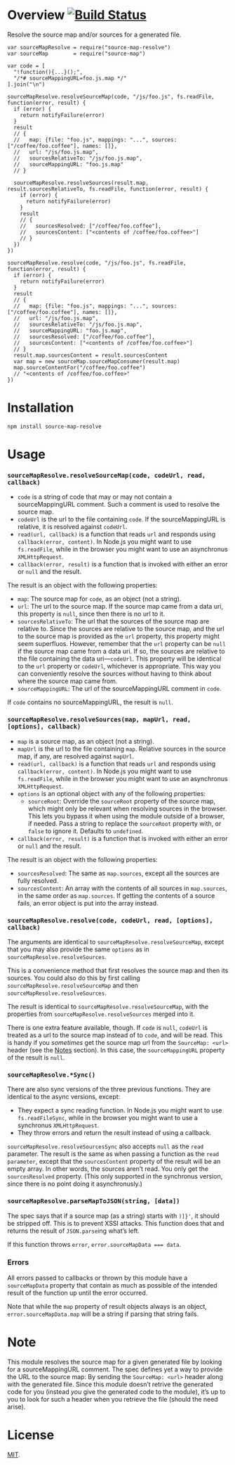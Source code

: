 Overview [![Build Status](https://travis-ci.org/lydell/source-map-resolve.svg?branch=master)](https://travis-ci.org/lydell/source-map-resolve)
==============================================================================================================================================

Resolve the source map and/or sources for a generated file.

    var sourceMapResolve = require("source-map-resolve")
    var sourceMap        = require("source-map")

    var code = [
      "!function(){...}();",
      "/*# sourceMappingURL=foo.js.map */"
    ].join("\n")

    sourceMapResolve.resolveSourceMap(code, "/js/foo.js", fs.readFile, function(error, result) {
      if (error) {
        return notifyFailure(error)
      }
      result
      // {
      //   map: {file: "foo.js", mappings: "...", sources: ["/coffee/foo.coffee"], names: []},
      //   url: "/js/foo.js.map",
      //   sourcesRelativeTo: "/js/foo.js.map",
      //   sourceMappingURL: "foo.js.map"
      // }

      sourceMapResolve.resolveSources(result.map, result.sourcesRelativeTo, fs.readFile, function(error, result) {
        if (error) {
          return notifyFailure(error)
        }
        result
        // {
        //   sourcesResolved: ["/coffee/foo.coffee"],
        //   sourcesContent: ["<contents of /coffee/foo.coffee>"]
        // }
      })
    })

    sourceMapResolve.resolve(code, "/js/foo.js", fs.readFile, function(error, result) {
      if (error) {
        return notifyFailure(error)
      }
      result
      // {
      //   map: {file: "foo.js", mappings: "...", sources: ["/coffee/foo.coffee"], names: []},
      //   url: "/js/foo.js.map",
      //   sourcesRelativeTo: "/js/foo.js.map",
      //   sourceMappingURL: "foo.js.map",
      //   sourcesResolved: ["/coffee/foo.coffee"],
      //   sourcesContent: ["<contents of /coffee/foo.coffee>"]
      // }
      result.map.sourcesContent = result.sourcesContent
      var map = new sourceMap.sourceMapConsumer(result.map)
      map.sourceContentFor("/coffee/foo.coffee")
      // "<contents of /coffee/foo.coffee>"
    })

Installation
============

`npm install source-map-resolve`

Usage
=====

### `sourceMapResolve.resolveSourceMap(code, codeUrl, read, callback)`

-   `code` is a string of code that may or may not contain a sourceMappingURL comment. Such a comment is used to resolve the source map.
-   `codeUrl` is the url to the file containing `code`. If the sourceMappingURL is relative, it is resolved against `codeUrl`.
-   `read(url, callback)` is a function that reads `url` and responds using `callback(error, content)`. In Node.js you might want to use `fs.readFile`, while in the browser you might want to use an asynchronus `XMLHttpRequest`.
-   `callback(error, result)` is a function that is invoked with either an error or `null` and the result.

The result is an object with the following properties:

-   `map`: The source map for `code`, as an object (not a string).
-   `url`: The url to the source map. If the source map came from a data uri, this property is `null`, since then there is no url to it.
-   `sourcesRelativeTo`: The url that the sources of the source map are relative to. Since the sources are relative to the source map, and the url to the source map is provided as the `url` property, this property might seem superfluos. However, remember that the `url` property can be `null` if the source map came from a data uri. If so, the sources are relative to the file containing the data uri—`codeUrl`. This property will be identical to the `url` property or `codeUrl`, whichever is appropriate. This way you can conveniently resolve the sources without having to think about where the source map came from.
-   `sourceMappingURL`: The url of the sourceMappingURL comment in `code`.

If `code` contains no sourceMappingURL, the result is `null`.

### `sourceMapResolve.resolveSources(map, mapUrl, read, [options], callback)`

-   `map` is a source map, as an object (not a string).
-   `mapUrl` is the url to the file containing `map`. Relative sources in the source map, if any, are resolved against `mapUrl`.
-   `read(url, callback)` is a function that reads `url` and responds using `callback(error, content)`. In Node.js you might want to use `fs.readFile`, while in the browser you might want to use an asynchronus `XMLHttpRequest`.
-   `options` is an optional object with any of the following properties:
    -   `sourceRoot`: Override the `sourceRoot` property of the source map, which might only be relevant when resolving sources in the browser. This lets you bypass it when using the module outside of a browser, if needed. Pass a string to replace the `sourceRoot` property with, or `false` to ignore it. Defaults to `undefined`.
-   `callback(error, result)` is a function that is invoked with either an error or `null` and the result.

The result is an object with the following properties:

-   `sourcesResolved`: The same as `map.sources`, except all the sources are fully resolved.
-   `sourcesContent`: An array with the contents of all sources in `map.sources`, in the same order as `map.sources`. If getting the contents of a source fails, an error object is put into the array instead.

### `sourceMapResolve.resolve(code, codeUrl, read, [options], callback)`

The arguments are identical to `sourceMapResolve.resolveSourceMap`, except that you may also provide the same `options` as in `sourceMapResolve.resolveSources`.

This is a convenience method that first resolves the source map and then its sources. You could also do this by first calling `sourceMapResolve.resolveSourceMap` and then `sourceMapResolve.resolveSources`.

The result is identical to `sourceMapResolve.resolveSourceMap`, with the properties from `sourceMapResolve.resolveSources` merged into it.

There is one extra feature available, though. If `code` is `null`, `codeUrl` is treated as a url to the source map instead of to `code`, and will be read. This is handy if you *sometimes* get the source map url from the `SourceMap: <url>` header (see the [Notes](#notes) section). In this case, the `sourceMappingURL` property of the result is `null`.

### `sourceMapResolve.*Sync()`

There are also sync versions of the three previous functions. They are identical to the async versions, except:

-   They expect a sync reading function. In Node.js you might want to use `fs.readFileSync`, while in the browser you might want to use a synchronus `XMLHttpRequest`.
-   They throw errors and return the result instead of using a callback.

`sourceMapResolve.resolveSourcesSync` also accepts `null` as the `read` parameter. The result is the same as when passing a function as the `read parameter`, except that the `sourcesContent` property of the result will be an empty array. In other words, the sources aren’t read. You only get the `sourcesResolved` property. (This only supported in the synchronus version, since there is no point doing it asynchronusly.)

### `sourceMapResolve.parseMapToJSON(string, [data])`

The spec says that if a source map (as a string) starts with `)]}'`, it should be stripped off. This is to prevent XSSI attacks. This function does that and returns the result of `JSON.parse`ing what’s left.

If this function throws `error`, `error.sourceMapData === data`.

### Errors

All errors passed to callbacks or thrown by this module have a `sourceMapData` property that contain as much as possible of the intended result of the function up until the error occurred.

Note that while the `map` property of result objects always is an object, `error.sourceMapData.map` will be a string if parsing that string fails.

Note
====

This module resolves the source map for a given generated file by looking for a sourceMappingURL comment. The spec defines yet a way to provide the URL to the source map: By sending the `SourceMap: <url>` header along with the generated file. Since this module doesn’t retrive the generated code for you (instead *you* give the generated code to the module), it’s up to you to look for such a header when you retrieve the file (should the need arise).

License
=======

[MIT](LICENSE).
